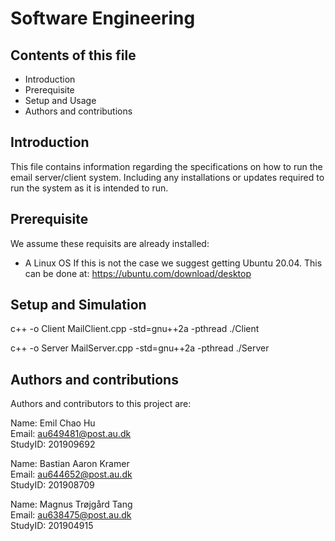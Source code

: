 Software Engineering 
====================

Contents of this file
---------------------
- Introduction
- Prerequisite
- Setup and Usage
- Authors and contributions

Introduction
-------------
This file contains information regarding the specifications on how to run the email server/client system. Including any installations or updates required to run the system
as it is intended to run.

Prerequisite
-------------
We assume these requisits are already installed:
- A Linux OS
If this is not the case we suggest getting Ubuntu 20.04. This can be done at:
https://ubuntu.com/download/desktop

Setup and Simulation
---------------------
c++ -o Client MailClient.cpp -std=gnu++2a -pthread
./Client

c++ -o Server MailServer.cpp -std=gnu++2a -pthread
./Server

Authors and contributions
--------------------------
Authors and contributors to this project are:

Name: Emil Chao Hu  
Email: au649481@post.au.dk  
StudyID: 201909692  

Name: Bastian Aaron Kramer  
Email: au644652@post.au.dk  
StudyID: 201908709  

Name: Magnus Trøjgård Tang  
Email: au638475@post.au.dk  
StudyID: 201904915 
